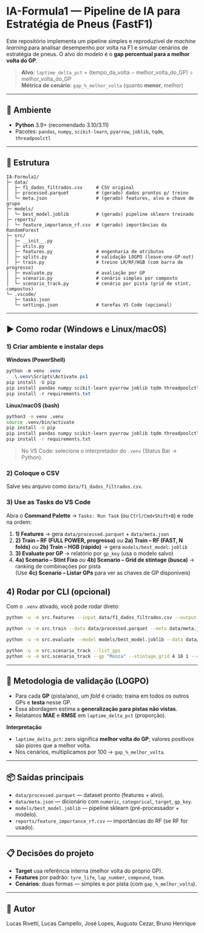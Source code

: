 # IA-Formula1 — Pipeline de IA para Estratégia de Pneus (FastF1)

Este repositório implementa um pipeline simples e reproduzível de *machine learning* para analisar desempenho por volta na F1 e simular cenários de estratégia de pneus. O alvo do modelo é o **gap percentual para a melhor volta do GP**.

> **Alvo**: `laptime_delta_pct` = (tempo_da_volta − melhor_volta_do_GP) ÷ melhor_volta_do_GP  
> **Métrica de cenário**: `gap_%_melhor_volta` (quanto **menor**, melhor)

---

## 🔧 Ambiente

- **Python** 3.9+ (recomendado 3.10/3.11)
- Pacotes: `pandas`, `numpy`, `scikit-learn`, `pyarrow`, `joblib`, `tqdm`, `threadpoolctl`

---

## 📁 Estrutura
```
IA-Formula1/
├─ data/
│  ├─ f1_dados_filtrados.csv     # CSV original
│  ├─ processed.parquet          # (gerado) dados prontos p/ treino
│  └─ meta.json                  # (gerado) features, alvo e chave de grupo
├─ models/
│  └─ best_model.joblib          # (gerado) pipeline sklearn treinado
├─ reports/
│  └─ feature_importance_rf.csv  # (gerado) importâncias da RandomForest
├─ src/
│  ├─ __init__.py
│  ├─ utils.py
│  ├─ features.py                # engenharia de atributos
│  ├─ splits.py                  # validação LOGPO (leave-one-GP-out)
│  ├─ train.py                   # treino LR/RF/HGB (com barra de progresso)
│  ├─ evaluate.py                # avaliação por GP
│  ├─ scenario.py                # cenário simples por composto
│  └─ scenario_track.py          # cenário por pista (grid de stint, compostos)
└─ .vscode/
   ├─ tasks.json
   └─ settings.json              # tarefas VS Code (opcional)
```

---

## ▶️ Como rodar (Windows e Linux/macOS)

### 1) Criar ambiente e instalar deps
**Windows (PowerShell)**
```powershell
python -m venv .venv
. .\.venv\Scripts\Activate.ps1
pip install -U pip
pip install pandas numpy scikit-learn pyarrow joblib tqdm threadpoolctl
pip install -r requirements.txt
```
**Linux/macOS (bash)**
```bash
python3 -m venv .venv
source .venv/bin/activate
pip install -U pip
pip install pandas numpy scikit-learn pyarrow joblib tqdm threadpoolctl
pip install -r requirements.txt
```

> No VS Code: selecione o interpretador do `.venv` (Status Bar → Python).

### 2) Coloque o CSV
Salve seu arquivo como `data/f1_dados_filtrados.csv`.

### 3) Use as **Tasks** do VS Code
Abra o **Command Palette** → `Tasks: Run Task` (ou `Ctrl/Cmd+Shift+B`) e rode na ordem:

1. **1) Features** → gera `data/processed.parquet` + `data/meta.json`
2. **2) Train – RF (FULL POWER, progresso)** *ou* **2a) Train – RF (FAST, N folds)** *ou* **2b) Train – HGB (rápido)** → gera `models/best_model.joblib`
3. **3) Evaluate por GP** → relatório por `gp_key` (usa o modelo salvo)
4. **4a) Scenario – Stint Fixo** *ou* **4b) Scenario – Grid de stintage (busca)** → ranking de combinações por pista  
   (Use **4c) Scenario – Listar GPs** para ver as chaves de GP disponíveis)

## 4) Rodar por CLI (opcional)
Com o `.venv` ativado, você pode rodar direto:
```bash
python -u -m src.features --input data/f1_dados_filtrados.csv --output data/processed.parquet --meta data/meta.json

python -u -m src.train --data data/processed.parquet --meta data/meta.json --save models/best_model.joblib   --model rf --rf_verbose 1 --n_estimators 1200 --min_samples_leaf 1 --max_depth None --max_features sqrt --n_jobs -1

python -u -m src.evaluate --model models/best_model.joblib --data data/processed.parquet --groupby gp_key

python -u -m src.scenario_track --list_gps
python -u -m src.scenario_track --gp "Monza" --stintage_grid 4 18 1 --compounds SOFT,MEDIUM,HARD --top 10
```
---

## 🧪 Metodologia de validação (LOGPO)

- Para cada **GP** (pista/ano), um *fold* é criado: traina em todos os outros GPs e **testa** nesse GP.  
- Essa abordagem estima a **generalização para pistas não vistas**.  
- Relatamos **MAE** e **RMSE** em `laptime_delta_pct` (proporção).

**Interpretação**  
- `laptime_delta_pct`: zero significa **melhor volta do GP**; valores positivos são piores que a melhor volta.  
- Nos cenários, multiplicamos por 100 → `gap_%_melhor_volta`.

---

## 📦 Saídas principais

- `data/processed.parquet` — dataset pronto (features + alvo).  
- `data/meta.json` — dicionário com `numeric`, `categorical`, `target`, `gp_key`.  
- `models/best_model.joblib` — pipeline sklearn (pré-processador + modelo).  
- `reports/feature_importance_rf.csv` — importâncias do RF (se RF for usado).  

---

## 📋 Decisões do projeto

- **Target** usa referência interna (melhor volta do próprio GP).  
- **Features** por padrão: `tyre_life`, `lap_number`, `compound`, `team`.   
- **Cenários**: duas formas — simples e por pista (com `gap_%_melhor_volta`).

---


## 👤 Autor
Lucas Rivetti, Lucas Campello, José Lopes, Augusto Cezar, Bruno Henrique 

